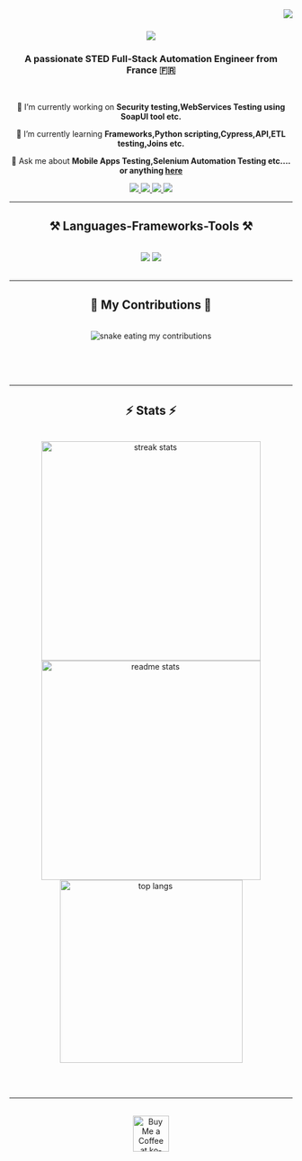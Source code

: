 <img align="right" src="https://visitor-badge.laobi.icu/badge?page_id=AbbasMovsumov.AbbasMovsumov" />

<h1 align="center">
    <img src="https://readme-typing-svg.herokuapp.com/?font=Righteous&size=35&center=true&vCenter=true&width=500&height=70&duration=4000&lines=Hi+There!+👋;+I'm+Abbas+Movsumov!;+Bonjour!+👋;+Je+suis+Abbas+Movsumov!" />
</h1>

<h3 align="center">A passionate STED Full-Stack Automation Engineer from France 🇫🇷</h3>

<br/>

<div align="center">
 
 🔭 I’m currently working on **Security testing,WebServices Testing using SoapUI tool etc.**
 
 🌱 I’m currently learning **Frameworks,Python scripting,Cypress,API,ETL testing,Joins etc.**

💬 Ask me about **Mobile Apps Testing,Selenium Automation Testing etc.... or anything [here](https://github.com/AbbasMovsumov/AbbasMovsumov/issues)**


 </div>
 
<div align="center"> 

  <a href="mailto:a.movsumov@gmail.com">
    <img src="https://img.shields.io/badge/Gmail-333333?style=for-the-badge&logo=gmail&logoColor=red" />
  </a>
  <a href="https://discord.gg/mowsumow" target="blank">
    <img src="https://img.shields.io/badge/Discord-333333?style=for-the-badge&logo=discord&logoColor=violet" />
  </a>
  <a href="https://linkedin.com/in/abbas-movsumov" target="_blank">
    <img src="https://img.shields.io/badge/LinkedIn-0077B5?style=for-the-badge&logo=linkedin&logoColor=white" target="_blank" />
  </a>
  <a href="https://AbbasMovsumov.github.io" target="_blank">
     <img src="https://img.shields.io/badge/Portfolio-FF5722?style=for-the-badge&logo=todoist&logoColor=white" target="_blank" /> <!-- sqlite, safari, google-chrome are other good icon options -->
  </a>
</div>

 <hr/>
 
<h2 align="center">⚒️ Languages-Frameworks-Tools ⚒️</h2>
<br/>
<div align="center">
    <img src="https://skillicons.dev/icons?i=cypress,oracle,postgresql,html,linux,css,vscode,github,git" />
    <img src="https://skillicons.dev/icons?i=java,python,javascript,jenkins,django,,selenium,illustrator,photoshop,lambda" /><br>
</div>

<br/>
<hr/>

<div align="center">
  <h2>🐍 My Contributions 🐍</h2>
  <br>
  <img alt="snake eating my contributions" src="https://raw.githubusercontent.com/AbbasMovsumov/AbbasMovsumov/output/github-contribution-grid-snake.svg" />
  
  <br/><br/><br/>
</div>

<hr/>

<h2 align="center">⚡ Stats ⚡</h2>
<br>
<div align=center>
  <img width=390 src="https://github-readme-streak-stats-AbbasMovsumov.vercel.app/?user=AbbasMovsumov&count_private=true&theme=react&border_radius=10" alt="streak stats"/>
  <img width=390 src="https://github-readme-stats-AbbasMovsumov.vercel.app/api?username=AbbasMovsumov&count_private=true&show_icons=true&theme=react&rank_icon=github&border_radius=10" alt="readme stats" />
  <br/>
  <img width=325 align="center" src="https://github-readme-stats-AbbasMovsumov.vercel.app/api/top-langs/?username=AbbasMovsumov&hide=HTML&langs_count=8&layout=compact&theme=react&border_radius=10&size_weight=0.5&count_weight=0.5&exclude_repo=github-readme-stats" alt="top langs" />
</div>

<br/><br/>

<hr/>

<br/>

<div align="center">
<a href='https://ko-fi.com/abbasmovsumov' target='_blank'><img height='64' style='border:0px;height:64px;' src='https://storage.ko-fi.com/cdn/kofi1.png?v=3' border='0' alt='Buy Me a Coffee at ko-fi.com' /></a>
</div>

<br/>
